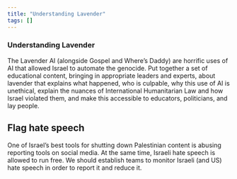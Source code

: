 ```yaml
---
title: "Understanding Lavender"
tags: []
---
```


### Understanding Lavender

The Lavender AI (alongside Gospel and Where’s Daddy) are horrific uses of AI that allowed Israel to automate the genocide. Put together a set of educational content, bringing in appropriate leaders and experts, about lavender that explains what happened, who is culpable, why this use of AI is unethical, explain the nuances of International Humanitarian Law and how Israel violated them, and make this accessible to educators, politicians, and lay people.

## Flag hate speech

One of Israel’s best tools for shutting down Palestinian content is abusing reporting tools on social media. At the same time, Israeli hate speech is allowed to run free. We should establish teams to monitor Israeli (and US) hate speech in order to report it and reduce it.
